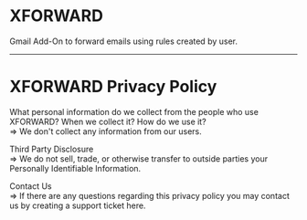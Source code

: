 # XFORWARD 

Gmail Add-On to forward emails using rules created by user.

----------------------------------------------------------------------------------------------------

# XFORWARD Privacy Policy

What personal information do we collect from the people who use XFORWARD? When we collect it? How do we use it?
<br>
=> We don't collect any information from our users.

Third Party Disclosure
<br>
=> We do not sell, trade, or otherwise transfer to outside parties your Personally Identifiable Information.

Contact Us
<br>
=> If there are any questions regarding this privacy policy you may contact us by creating a support ticket here.
